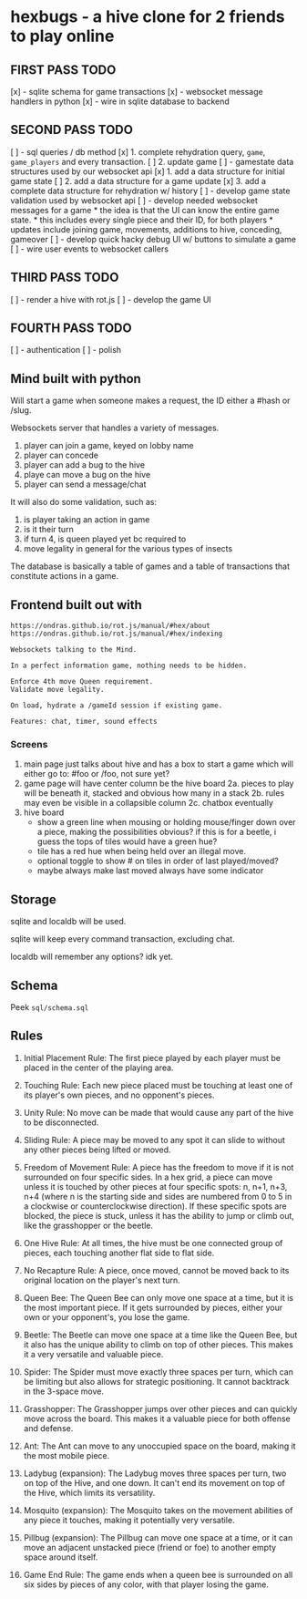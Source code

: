 # hexbugs - a hive clone for 2 friends to play online

## FIRST PASS TODO
[x] - sqlite schema for game transactions
[x] - websocket message handlers in python
[x] - wire in sqlite database to backend

## SECOND PASS TODO
[ ] - sql queries / db method
        [x] 1. complete rehydration query, `game`, `game_players` and every
               transaction.
        [ ] 2. update game
[ ] - gamestate data structures used by our websocket api
        [x] 1. add a data structure for initial game state
        [ ] 2. add a data structure for a game update
        [x] 3. add a complete data structure for rehydration w/ history
[ ] - develop game state validation used by websocket api
[ ] - develop needed websocket messages for a game
        * the idea is that the UI can know the entire game state.
        * this includes every single piece and their ID, for both players
        * updates include joining game, movements, additions to hive,
          conceding, gameover
[ ] - develop quick hacky debug UI w/ buttons to simulate a game
[ ] - wire user events to websocket callers

## THIRD PASS TODO
[ ] - render a hive with rot.js
[ ] - develop the game UI

## FOURTH PASS TODO
[ ] - authentication
[ ] - polish

## Mind built with python

Will start a game when someone makes a request, the ID either a #hash or /slug.

Websockets server that handles a variety of messages.

1. player can join a game, keyed on lobby name
2. player can concede
3. player can add a bug to the hive
4. playe can move a bug on the hive
5. player can send a message/chat

It will also do some validation, such as:

1. is player taking an action in game
2. is it their turn
3. if turn 4, is queen played yet bc required to
4. move legality in general for the various types of insects

The database is basically a table of games and a table of transactions that
constitute actions in a game.

## Frontend built out with

    https://ondras.github.io/rot.js/manual/#hex/about
    https://ondras.github.io/rot.js/manual/#hex/indexing

    Websockets talking to the Mind.

    In a perfect information game, nothing needs to be hidden.

    Enforce 4th move Queen requirement.
    Validate move legality.

    On load, hydrate a /gameId session if existing game.

    Features: chat, timer, sound effects

### Screens

1. main page just talks about hive and has a box to start a game which will either go to:
    #foo or /foo, not sure yet?
2. game page will have center column be the hive board
    2a. pieces to play will be beneath it, stacked and obvious how many in a stack
    2b. rules may even be visible in a collapsible column
    2c. chatbox eventually
3. hive board
    * show a green  line when mousing or holding mouse/finger down over
      a piece, making the possibilities obvious? if this is for a beetle,
      i guess the tops of tiles would have a green hue?
    * tile has a red hue when being held over an illegal move.
    * optional toggle to show # on tiles in order of last played/moved?
    * maybe always make last moved always have some indicator

## Storage

sqlite and localdb will be used.

sqlite will keep every command transaction, excluding chat.

localdb will remember any options? idk yet.


## Schema

Peek `sql/schema.sql`


## Rules
1. Initial Placement Rule: The first piece played by each player must be placed
   in the center of the playing area.

2. Touching Rule: Each new piece placed must be touching at least one of its
   player's own pieces, and no opponent's pieces.

3. Unity Rule: No move can be made that would cause any part of the hive to be
   disconnected.

4. Sliding Rule: A piece may be moved to any spot it can slide to without any
   other pieces being lifted or moved.

5. Freedom of Movement Rule: A piece has the freedom to move if it is not
   surrounded on four specific sides. In a hex grid, a piece can move unless it
   is touched by other pieces at four specific spots: n, n+1, n+3, n+4 (where
   n is the starting side and sides are numbered from 0 to 5 in a clockwise or
   counterclockwise direction). If these specific spots are blocked, the piece
   is stuck, unless it has the ability to jump or climb out, like the
   grasshopper or the beetle.

6. One Hive Rule: At all times, the hive must be one connected group of pieces,
   each touching another flat side to flat side.

7. No Recapture Rule: A piece, once moved, cannot be moved back to its original
   location on the player's next turn.

8. Queen Bee: The Queen Bee can only move one space at a time, but it is the
   most important piece. If it gets surrounded by pieces, either your own or
   your opponent's, you lose the game.

9. Beetle: The Beetle can move one space at a time like the Queen Bee, but it
   also has the unique ability to climb on top of other pieces. This makes it
   a very versatile and valuable piece.

10. Spider: The Spider must move exactly three spaces per turn, which can be
    limiting but also allows for strategic positioning. It cannot backtrack in
    the 3-space move.

11. Grasshopper: The Grasshopper jumps over other pieces and can quickly move
    across the board. This makes it a valuable piece for both offense and
    defense.

12. Ant: The Ant can move to any unoccupied space on the board, making it the
    most mobile piece.

13. Ladybug (expansion): The Ladybug moves three spaces per turn, two on top of
    the Hive, and one down. It can't end its movement on top of the Hive, which
    limits its versatility.

14. Mosquito (expansion): The Mosquito takes on the movement abilities of any
    piece it touches, making it potentially very versatile.

15. Pillbug (expansion): The Pillbug can move one space at a time, or it can
    move an adjacent unstacked piece (friend or foe) to another empty space
    around itself.

16. Game End Rule: The game ends when a queen bee is surrounded on all six
    sides by pieces of any color, with that player losing the game.
